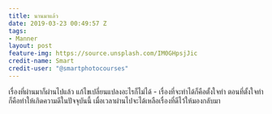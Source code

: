 ```yaml
---
title: นานมาแล้ว
date: 2019-03-23 00:49:57 Z
tags:
- Manner
layout: post
feature-img: https://source.unsplash.com/IM0GHpsjJic
credit-name: Smart
credit-user: "@smartphotocourses"
---
```


เรื่องที่ผ่านมาก็ผ่านไปแล้ว แก้ไขเปลี่ยนแปลงอะไรก็ไม่ได้ - เรื่องที่จะทำได้ก็คือตั้งใจทำ ตอนที่ตั้งใจทำ ก็คือทำให้เกิดความดีในปัจจุบันนี้ เมื่อเวลาผ่านไปจะได้เหลือเรื่องที่ดีไว้ให้มองกลับมา
